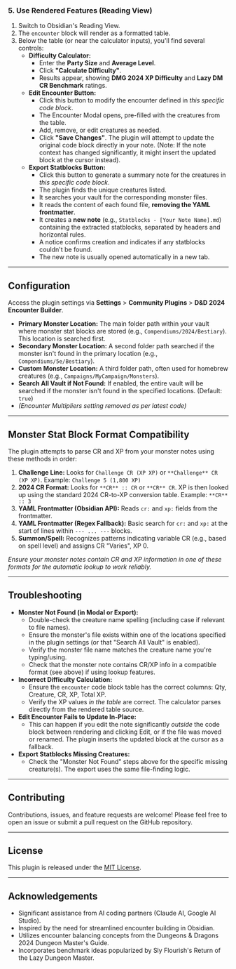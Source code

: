 
### 5. Use Rendered Features (Reading View)

1.  Switch to Obsidian's Reading View.
2.  The `encounter` block will render as a formatted table.
3.  Below the table (or near the calculator inputs), you'll find several controls:
    *   **Difficulty Calculator:**
        *   Enter the **Party Size** and **Average Level**.
        *   Click **"Calculate Difficulty"**.
        *   Results appear, showing **DMG 2024 XP Difficulty** and **Lazy DM CR Benchmark** ratings.
    *   **Edit Encounter Button:**
        *   Click this button to modify the encounter defined in *this specific code block*.
        *   The Encounter Modal opens, pre-filled with the creatures from the table.
        *   Add, remove, or edit creatures as needed.
        *   Click **"Save Changes"**. The plugin will attempt to update the original code block directly in your note.
        (Note: If the note context has changed significantly, it might insert the updated block at the cursor instead).
    *   **Export Statblocks Button:**
        *   Click this button to generate a summary note for the creatures in *this specific code block*.
        *   The plugin finds the unique creatures listed.
        *   It searches your vault for the corresponding monster files.
        *   It reads the content of each found file, **removing the YAML frontmatter**.
        *   It creates a **new note** (e.g., `Statblocks - [Your Note Name].md`) containing the extracted statblocks, separated by headers and horizontal rules.
        *   A notice confirms creation and indicates if any statblocks couldn't be found.
        *   The new note is usually opened automatically in a new tab.

---

## Configuration

Access the plugin settings via **Settings** > **Community Plugins** > **D&D 2024 Encounter Builder**.

*   **Primary Monster Location:** The main folder path within your vault where monster stat blocks are stored (e.g., `Compendiums/2024/Bestiary`). This location is searched first.
*   **Secondary Monster Location:** A second folder path searched if the monster isn't found in the primary location (e.g., `Compendiums/5e/Bestiary`).
*   **Custom Monster Location:** A third folder path, often used for homebrew creatures (e.g., `Campaigns/MyCampaign/Monsters`).
*   **Search All Vault if Not Found:** If enabled, the entire vault will be searched if the monster isn't found in the specified locations. (Default: `true`)
*   *(Encounter Multipliers setting removed as per latest code)*

---

## Monster Stat Block Format Compatibility

The plugin attempts to parse CR and XP from your monster notes using these methods in order:

1.  **Challenge Line:** Looks for `Challenge CR (XP XP)` or `**Challenge** CR (XP XP)`. Example: `Challenge 5 (1,800 XP)`
2.  **2024 CR Format:** Looks for `**CR** :: CR` or `**CR** CR`. XP is then looked up using the standard 2024 CR-to-XP conversion table. Example: `**CR** :: 3`
3.  **YAML Frontmatter (Obsidian API):** Reads `cr:` and `xp:` fields from the frontmatter.
4.  **YAML Frontmatter (Regex Fallback):** Basic search for `cr:` and `xp:` at the start of lines within `--- ... ---` blocks.
5.  **Summon/Spell:** Recognizes patterns indicating variable CR (e.g., based on spell level) and assigns CR "Varies", XP 0.

*Ensure your monster notes contain CR and XP information in one of these formats for the automatic lookup to work reliably.*

---

## Troubleshooting

*   **Monster Not Found (in Modal or Export):**
    *   Double-check the creature name spelling (including case if relevant to file names).
    *   Ensure the monster's file exists within one of the locations specified in the plugin settings (or that "Search All Vault" is enabled).
    *   Verify the monster file name matches the creature name you're typing/using.
    *   Check that the monster note contains CR/XP info in a compatible format (see above) if using lookup features.
*   **Incorrect Difficulty Calculation:**
    *   Ensure the `encounter` code block table has the correct columns: Qty, Creature, CR, XP, Total XP.
    *   Verify the XP values *in the table* are correct. The calculator parses directly from the rendered table source.
*   **Edit Encounter Fails to Update In-Place:**
    *   This can happen if you edit the note significantly *outside* the code block between rendering and clicking Edit, or if the file was moved or renamed. The plugin inserts the updated block at the cursor as a fallback.
*   **Export Statblocks Missing Creatures:**
    *   Check the "Monster Not Found" steps above for the specific missing creature(s). The export uses the same file-finding logic.

---

## Contributing

Contributions, issues, and feature requests are welcome! Please feel free to open an issue or submit a pull request on the GitHub repository.

---

## License

This plugin is released under the [MIT License](LICENSE).

---

## Acknowledgements

*   Significant assistance from AI coding partners (Claude AI, Google AI Studio).
*   Inspired by the need for streamlined encounter building in Obsidian.
*   Utilizes encounter balancing concepts from the Dungeons & Dragons 2024 Dungeon Master's Guide.
*   Incorporates benchmark ideas popularized by Sly Flourish's Return of the Lazy Dungeon Master.
